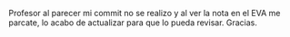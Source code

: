 Profesor al parecer mi commit no se realizo y al ver la nota
en el EVA me parcate, lo acabo de actualizar para que lo pueda revisar.
Gracias.
